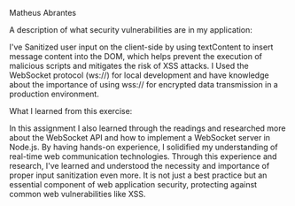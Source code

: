 Matheus Abrantes 

A description of what security vulnerabilities are in my application:

I've Sanitized user input on the client-side by using textContent to insert message content into the DOM, which helps prevent the execution of malicious scripts and mitigates the risk of XSS attacks. I Used the WebSocket protocol (ws://) for local development and have knowledge about the importance of using wss:// for encrypted data transmission in a production environment. 
	
What I learned from this exercise:

In this assignment I also learned through the readings and researched more about the WebSocket API and how to implement a WebSocket server in Node.js. By having hands-on experience, I solidified my understanding of real-time web communication technologies. Through this experience and research, I've learned and understood the necessity and importance of proper input sanitization even more. It is not just a best practice but an essential component of web application security, protecting against common web vulnerabilities like XSS. 
